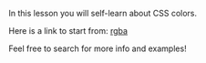 In this lesson you will self-learn about CSS colors.

Here is a link to start from: [rgba](https://www.webfx.com/blog/web-design/rgba/)

Feel free to search for more info and examples!